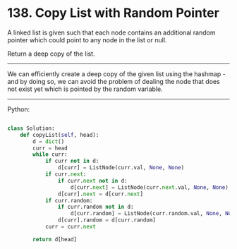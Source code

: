 # 138. Copy List with Random Pointer

A linked list is given such that each node contains an additional random
pointer which could point to any node in the list or null.

Return a deep copy of the list.

---

We can efficiently create a deep copy of the given list using the hashmap - and
by doing so, we can avoid the problem of dealing the node that does not exist
yet which is pointed by the random variable.

---

Python:

```python

class Solution:
    def copyList(self, head):
        d = dict()
        curr = head
        while curr:
            if curr not in d:
                d[curr] = ListNode(curr.val, None, None)
            if curr.next:
                if curr.next not in d:
                    d[curr.next] = ListNode(curr.next.val, None, None)
                d[curr].next = d[curr.next]
            if curr.random:
                if curr.random not in d:
                    d[curr.random] = ListNode(curr.random.val, None, None)
                d[curr].random = d[curr.random]
            curr = curr.next

        return d[head]
```
